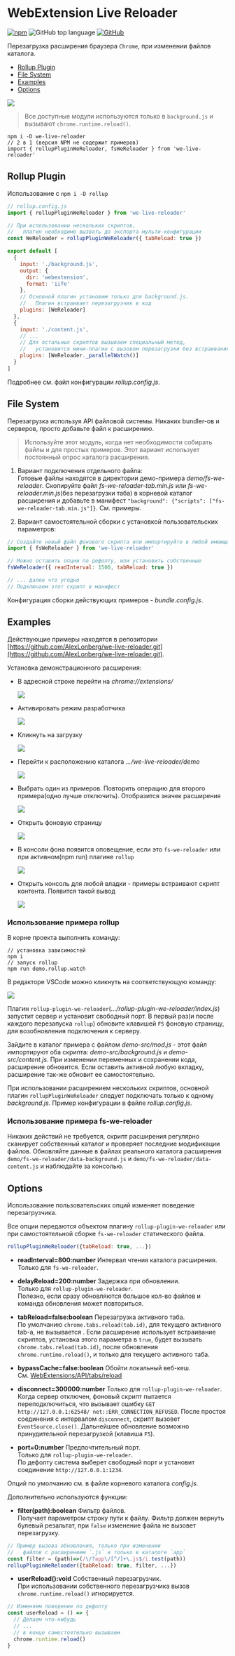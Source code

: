 
# WebExtension Live Reloader

<a target="target_blank" rel="noopener noreferrer" href="https://www.npmjs.com/package/we-live-reloader"><img src="https://img.shields.io/npm/v/we-live-reloader" alt="npm" data-canonical-src="https://img.shields.io/npm/v/we-live-reloader" style="max-width:100%;"></a>
<img alt="GitHub top language" src="https://img.shields.io/github/languages/top/AlexLonberg/we-live-reloader">
<a target="_blank" rel="noopener noreferrer" href="./LICENSE.md"><img alt="GitHub" src="https://img.shields.io/github/license/AlexLonberg/we-live-reloader"></a>

Перезагрузка расширения браузера `Chrome`, при изменении файлов каталога.  

* [Rollup Plugin](#rollup-plugin)
* [File System](#file-system)
* [Examples](#examples)
* [Options](#options)

![](doc/demonstration.gif)

>Все доступные модули используются только в `background.js` и вызывают `chrome.runtime.reload()`.
    
    npm i -D we-live-reloader
    // 2 в 1 (версия NPM не содержит примеров)
    import { rollupPluginWeReloader, fsWeReloader } from 'we-live-reloader'


## Rollup Plugin 

Использование с `npm i -D rollup`

```js
// rollup.config.js
import { rollupPluginWeReloader } from 'we-live-reloader'

// При использовании нескольких скриптов,
//   плагин необходимо вызвать до экспорта мульти-конфигурации
const WeReloader = rollupPluginWeReloader({ tabReload: true })

export default [
  {
    input: './background.js',
    output: {
      dir: 'webextension',
      format: 'iife'
    },
    // Основной плагин установим только для background.js.
    //   Плагин встраивает перезагрузчик в код
    plugins: [WeReloader]
  },
  {
    input: './content.js',
    // ...
    // Для остальных скриптов вызываем специальный метод,
    //   установится мини-плагин с вызовом перезагрузки без встраивания кода
    plugins: [WeReloader._parallelWatch()]
  }
]
```

Подробнее см. файл конфигурации _rollup.config.js_.


## File System

Перезагрузка используя API файловой системы. Никаких bundler-ов и серверов, просто добавьте файл к расширению. 

>Используйте этот модуль, когда нет необходимости собирать файлы и для простых примеров. Этот вариант использует постоянный опрос каталога расширения.

1. Вариант подключения отдельного файла:  
   Готовые файлы находятся в директории демо-примера _demo/fs-we-reloader_.
   Скопируйте файл _fs-we-reloader-tab.min.js_ или _fs-we-reloader.min.js_(без перезагрузки таба) в корневой каталог расширения и добавьте в манифест `"background": {"scripts": ["fs-we-reloader-tab.min.js"]}`. См. примеры.

2. Вариант самостоятельной сборки с установкой пользовательских параметров:  

```js
// Создайте новый файл фонового скрипта или импортируйте в любой имеющийся
import { fsWeReloader } from 'we-live-reloader'

// Можно оставить опции по дефолту, или установить собственные
fsWeReloader({ readInterval: 1500, tabReload: true })

// ... далее что угодно
// Подключаем этот скрипт в манифест
```

Конфигурация сборки действующих примеров - _bundle.config.js_.


## Examples

Действующие примеры находятся в репозитории [https://github.com/AlexLonberg/we-live-reloader.git](https://github.com/AlexLonberg/we-live-reloader.git).

Установка демонстрационного расширения:

* В адресной строке перейти на _chrome://extensions/_  
  
  ![](doc/2020-03-05_152411.png)
  
* Активировать режим разработчика  
  
  ![](doc/2020-03-05_152433.png)

* Кликнуть на загрузку  
  
  ![](doc/2020-03-05_152452.png)

* Перейти к расположению каталога _.../we-live-reloader/demo_  
  
  ![](doc/2020-03-05_152545.png)

* Выбрать один из примеров. Повторить операцию для второго примера(одно лучше отключить). Отобразится значек расширения  
  
  ![](doc/2020-03-05_153735.png)

* Открыть фоновую страницу  
  
  ![](doc/2020-03-05_153817.png)

* В консоли фона появится оповещение, если это `fs-we-reloader` или при активном(npm run) плагине `rollup`   
  
  ![](doc/2020-03-05_154640.png)

* Открыть консоль для любой владки - примеры встраивают скрипт контента. Появится такой вывод   
  
  ![](doc/2020-03-05_154642.png)

### Использование примера rollup

В корне проекта выполнить команду:
    
    // установка зависимостей
    npm i
    // запуск rollup
    npm run demo.rollup.watch

В редакторе VSCode можно кликнуть на соответствующую команду:  

![](doc/2020-03-05_155447.png)

Плагин `rollup-plugin-we-reloader`(_.../rollup-plugin-we-reloader/index.js_) запустит сервер и установит свободный порт. В первый раз(и после каждого перезапуска `rollup`) обновите клавишей `F5` фоновую страницу, для возобновления подключения к серверу.

Зайдите в каталог примера с файлом  _demo-src/mod.js_ - этот файл импортируют оба скрипта: _demo-src/background.js_ и _demo-src/content.js_. При изменении переменных и сохранении кода, расширение обновится. Если оставить активной любую вкладку, расширение так-же обновит ее самостоятельно.

При использовании расширением нескольких скриптов, основной плагин `rollupPluginWeReloader` следует подключать только к одному _background.js_. Пример конфигурации в файле _rollup.config.js_.

### Использование примера fs-we-reloader

Никаких действий не требуется, скрипт расширения регулярно сканирует собственный каталог и проверяет последние модификации файлов. Обновляйте данные в файлах реального каталога расширения `demo/fs-we-reloader/data-background.js` и `demo/fs-we-reloader/data-content.js` и наблюдайте за консолью.

## Options

Использование пользовательских опций изменяет поведение перезагрузчика.

Все опции передаются объектом плагину `rollup-plugin-we-reloader` или при самостоятельной сборке `fs-we-reloader` статического файла.

```js
rollupPluginWeReloader({tabReload: true, ...})
```

* **readInterval=800:number** Интервал чтения каталога расширения.  
  Только для `fs-we-reloader`.  
  
* **delayReload=200:number** Задержка при обновлении.  
  Только для `rollup-plugin-we-reloader`.   
  Полезно, если сразу обновляются большое кол-во файлов и команда обновления может повториться.
  
* **tabReload=false:boolean** Перезагрузка активного таба.  
  По умолчанию `chrome.tabs.reload(tab.id)`, для текущего активного tab-а, не вызывается . Если расширение использует встраивание скриптов, установка этого параметра в `true`, будет вызывать `chrome.tabs.reload(tab.id)`, после обновления `chrome.runtime.reload()`, и только для текущего активного таба.
  
* **bypassCache=false:boolean** Обойти локальный веб-кеш.  
  См. [WebExtensions/API/tabs/reload](https://developer.mozilla.org/en-US/docs/Mozilla/Add-ons/WebExtensions/API/tabs/reload)

* **disconnect=300000:number** Только для `rollup-plugin-we-reloader`.   
  Когда сервер отключен, фоновый скрипт пытается переподключиться, что вызывает ошибку `GET http://127.0.0.1:62548/ net::ERR_CONNECTION_REFUSED`. После простоя соединения с интервалом `disconnect`, скрипт вызовет `EventSource.close()`. Дальнейшее обновление возможно принудительной перезагрузкой (клавиша `F5`).
  
* **port=0:number** Предпочтительный порт.  
  Только для `rollup-plugin-we-reloader`.   
  По дефолту система выберет свободный порт и установит соединение `http://127.0.0.1:1234`.
  

Опций по умолчанию см. в файле корневого каталога _config.js_.

Дополнительно используются функции:

* **filter(path):boolean** Фильтр файлов.    
  Получает параметром строку пути к файлу. Фильтр должен вернуть булевый резальтат, при `false` изменение файла не вызовет перезагрузку.

```js
// Пример вызова обновления, только при изменении
//   файлов с расширением `.js` и только в каталоге `app`
const filter = (path)=>(/\/?app\/[^/]+\.js$/i.test(path))
rollupPluginWeReloader({tabReload: true, filter, ...})
```


* **userReload():void** Собственный перезагрузчик.  
  При использовании собственного перезагрузчика вызов `chrome.runtime.reload()` игнорируется.

```js
// Изменяем поведение по дефолту
const userReload = () => {
  // Делаем что-нибудь
  // ... 
  // в конце самостоятельно вызываем
  chrome.runtime.reload()
}
```
